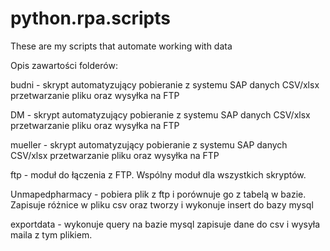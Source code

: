 # python.rpa.scripts
These are my scripts that automate working with data


Opis zawartości folderów:

budni - skrypt automatyzujący pobieranie z systemu SAP danych CSV/xlsx przetwarzanie pliku oraz wysyłka na FTP

DM - skrypt automatyzujący pobieranie z systemu SAP danych CSV/xlsx przetwarzanie pliku oraz wysyłka na FTP

mueller - skrypt automatyzujący pobieranie z systemu SAP danych CSV/xlsx przetwarzanie pliku oraz wysyłka na FTP

ftp - moduł do łączenia z FTP. Wspólny moduł dla wszystkich skryptów.

Unmapedpharmacy - pobiera plik z ftp i porównuje go z tabelą w bazie. Zapisuje różnice w pliku csv oraz tworzy i wykonuje insert do bazy mysql

exportdata - wykonuje query na bazie mysql zapisuje dane do csv i wysyła maila z tym plikiem.
